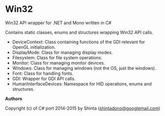 Win32
=====

Win32 API wrapper for .NET and Mono written in C#

Contains static classes, enums and structures wrapping Win32 API calls.
* DeviceContext: Class containing functions of the GDI relevant for OpenGL initialization.
* DisplayMode: Class for managing display modes.
* Filesystem: Class for file system operations.
* Monitor: Class for managing monitor devices.
* Windows: Class for managing windows (not the OS, just the windows).
* Font: Class for handling fonts.
* GDI: Wrapper for GDI API calls.
* HumanInterfaceDevices: Namespace for HID operations, enums and structures.


**Authors**

Copyright (c) of C# port 2014-2015 by Shinta (<shintadono@googlemail.com>)
